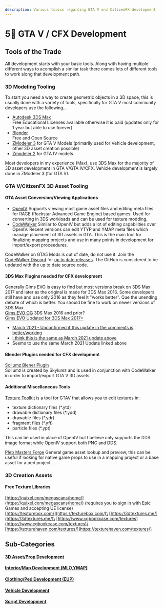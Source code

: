 ```yaml
---
description: Various topics regarding GTA V and CitizenFX development
---
```


# 5⃣ GTA V / CFX Development

## Tools of the Trade <a href="#tools-of-the-trade" id="tools-of-the-trade"></a>

All development starts with your basic tools. Along with having multiple different ways to acomplish a similar task there comes lots of different tools to work along that development path.

### 3D Modeling Tooling <a href="#h-3d-modeling-tooling" id="h-3d-modeling-tooling"></a>

To start you need a way to create geometric objects in a 3D space, this is usually done with a variety of tools, specifically for GTA V most community developers use the following...

* [Autodesk 3DS Max](https://www.autodesk.com/education/edu-software/overview?sorting=featured\&filters=individual)\
  Free Educational Licenses available otherwise it is paid (updates only for 1 year but able to use forever)
* [Blender](https://www.blender.org/download/)\
  Free and Open Source
* [ZModeler 3](https://www.zmodeler3.com/) for GTA V Models (primarily used for Vehicle development, other 3D asset creation possible)
* [Zmodeler 2](https://www.zmodeler2.com/index.php) for GTA IV models

Most developers in my experience (Max), use 3DS Max for the majority of 3D asset development in GTA V/GTA IV/CFX. Vehicle development is largely done in ZModeler 3 (for GTA V).

### GTA V/CitizenFX 3D Asset Tooling <a href="#gta-vcitizenfx-3d-asset-tooling" id="gta-vcitizenfx-3d-asset-tooling"></a>

#### GTA Asset Conversion/Viewing Applications <a href="#gta-asset-conversionviewing-applications" id="gta-asset-conversionviewing-applications"></a>

* [OpenIV](https://openiv.com/) Supports viewing most game asset files and editing meta files for RAGE (Rockstar Advanced Game Engine) based games. Used for converting in 3DS workloads and can be used for texture modding.
* [CodeWalker](https://github.com/dexyfex/CodeWalker) Similar to OpenIV but adds a lot of editing capabilities over OpenIV. Recent versions can edit YTYP and YMAP meta files which manage placement of 3D assets in GTA. This is the main tool for finalizing mapping projects and use in many points in development for import/export proceedures.

CodeWalker on GTA5 Mods is out of date, do not use it. Join the [CodeWalker Discord](https://discord.com/invite/BxfKHkk) for [up to date releases](https://discord.com/channels/329138547833700352/351357358460370944). The GitHub is considered to be updated with the up to date source code.

#### 3DS Max Plugins needed for CFX development <a href="#h-3ds-max-plugins-needed-for-cfx-development" id="h-3ds-max-plugins-needed-for-cfx-development"></a>

Generally Gims EVO is easy to find but most versions break on 3DS Max 2017 and later as the original is made for 3DS Max 2016. Some developers still have and use only 2016 as they feel it "works better". Que the unending debate of which is better. You should be fine to work on newer versions of 3DS Max\
[Gims EVO OG](https://www.gta5-mods.com/tools/gims-evo-with-gta-v-support) 3DS Max 2016 and prior?\
[Gims EVO Updated for 3DS Max 2017+](https://gtaforums.com/topic/929447-gta-v-gims-for-3dsmax-2017-2020/)

* [March 2021 - Unconfirmed if this update in the comments is better/working](https://gtaforums.com/topic/929447-gta-v-gims-for-3dsmax-2017-2020/?do=findComment\&comment=1071508240)
* [I think this is the same as March 2021 update above](https://drive.google.com/file/d/1vAxyqztYyvodMAbQGiZPU5JpNqwd1tml/view)
* Seems to use the same March 2021 Update linked above

#### Blender Plugins needed for CFX development <a href="#blender-plugins-needed-for-cfx-development" id="blender-plugins-needed-for-cfx-development"></a>

[Sollumz Blener Plugin](https://github.com/Skylumz/Sollumz)\
Sollumz is created by Skylumz and is used in conjunction with CodeWalker in order to import/export GTA V 3D assets

#### Additional Miscellaneous Tools <a href="#additional-miscellaneous-tools" id="additional-miscellaneous-tools"></a>

[Texture Toolkit](https://www.gta5-mods.com/tools/texture-toolkit) is a tool for GTAV that allows you to edit textures in:

* texture dictionary files (\*.ytd)
* drawable dictionary files (\*.ydd)
* drawable files (\*.ydr)
* fragment files (\*.yft)
* particle files (\*.ypt)

This can be used in place of OpenIV but I believe only supports the DDS image format while OpenIV support both PNG and DDS.

[Pleb Masters Forge](https://forge.plebmasters.de/) General game asset lookup and preview, this can be useful if looking for native game props to use in a mapping project or a base asset for a ped project.

### 3D Creation Assets <a href="#h-3d-creation-assets" id="h-3d-creation-assets"></a>

#### Free Texture Libraries <a href="#free-texture-libraries" id="free-texture-libraries"></a>

[https://quixel.com/megascans/home/](https://quixel.com/megascans/home/) (requires you to sign in with Epic Games and accepting UE license)\
[https://texturebox.com/](https://texturebox.com/)\
[https://3dtextures.me/](https://3dtextures.me/)\
[https://www.cgbookcase.com/textures](https://www.cgbookcase.com/textures)\
[https://texturehaven.com/textures/](https://texturehaven.com/textures/)

## Sub-Categories <a href="#sub-categories" id="sub-categories"></a>

#### [3D Asset/Prop Development](https://docs.sonoran.store/development/gta/props) <a href="#h-3d-assetprop-development" id="h-3d-assetprop-development"></a>

#### [Interior/Map Development (MLO,YMAP)](https://docs.sonoran.store/development/gta/mapping) <a href="#interiormap-development-mloymap" id="interiormap-development-mloymap"></a>

#### [Clothing/Ped Development (EUP)](https://docs.sonoran.store/development/gta/peds) <a href="#clothingped-development-eup" id="clothingped-development-eup"></a>

#### [Vehicle Development](https://docs.sonoran.store/development/gta/vehicles) <a href="#vehicle-development" id="vehicle-development"></a>

#### [Script Development](https://docs.sonoran.store/development/gta/scripts) <a href="#script-development" id="script-development"></a>
